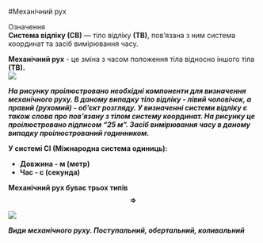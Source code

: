 #Механічний рух

<div class="eoz-wrap">
<span class="eoz">Означення</span>
<div class="eoz-text">
<b>Система вiдлiку (СВ)</b> — тiло вiдлiку <b>(ТВ)</b>, пов’язана з ним система координат
та засiб вимiрювання часу.
<p></p>
<b>Механiчний рух</b> - це змiна з часом положення тiла <p1>вiдносно</p1> iншого тiла <b>(ТВ)<b>.
</div>
</div>

<img src="https://rawgit.com/chudaol/ed-era-book-physics/master/images/chapter_1/1.svg" class="image"/>



*На рисунку проiлюстровано необхiднi компоненти для визначення механiчного руху. В даному випадку **тiло вiдлiку** - лiвий чоловiчок, а правий (рухомий) - об’єкт розгляду. У визначеннi системи вiдлiку є
також слова про пов’язану з тiлом систему координат. На рисунку це проiлюстровано пiдписом “**25 м**”. Засiб вимiрювання часу в даному випадку проiлюстрований годинником.*

<p1>У системі СІ (Міжнародна система одиниць):</p1>
* Довжина - м (метр)
* Час - с (секунда)

**Механічний рух буває трьох типів** $$\Rightarrow$$

<img class="image" align="middle" src="https://rawgit.com/chudaol/ed-era-book-physics/master/images/chapter_1/2.svg" />


*Види механiчного руху. Поступальний, обертальний, коливальний*